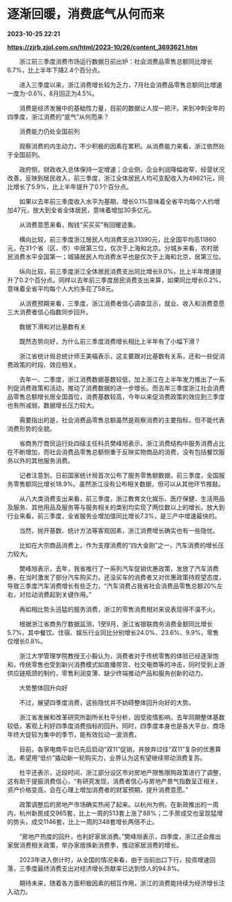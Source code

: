 # 逐渐回暖，消费底气从何而来

**2023-10-25 22:21**

**https://zjrb.zjol.com.cn/html/2023-10/26/content_3693621.htm**

　　浙江前三季度消费市场运行数据日前出炉：社会消费品零售总额同比增长6.7%，比上半年下降2.4个百分点。

　　进入三季度以来，浙江消费增长较为乏力，7月社会消费品零售总额同比增速一度为-0.6%，8月回正为4.5%。

　　消费是经济发展中的基础性力量，目前的数据让人捏一把汗。来到冲刺全年的四季度，浙江消费的“底气”从何而来？

　　消费能力仍处全国前列

　　观察消费的内生动力，不少积极的因素在累积。从消费能力来看，浙江依然处于全国前列。

　　政府侧，财政收入总体保持一定增速；企业侧，企业利润降幅收窄，经营状况改善。反映到居民收入，前三季度，浙江全体居民人均可支配收入为49821元，同比增长了5.9%，比上半年提升了0.1个百分点。

　　如果以去年前三季度收入水平为基期，增长0.1%意味着全省平均每个人约增加47元，放大到全省全体居民，意味着增加30多亿元。

　　从消费意愿来看，掏钱“买买买”有回暖迹象。

　　横向比较，前三季度浙江居民人均消费支出31390元，比全国平均高11860元，在31个省（区、市）中居第三位，仅次于上海和北京。分城乡来看，农村居民消费水平全国第一；城镇居民人均消费水平也是仅次于上海和北京，居第三位。

　　纵向比较，前三季度浙江全体居民消费支出同比增长9.0%，比上半年增速提升了0.2个百分点。同样以去年前三季度居民消费支出来算，如果同比增长0.2%，意味着全省平均每个人大约多花了58元。

　　从消费预期来看，三季度，浙江消费者信心调查显示，就业、收入和消费意愿三大消费者信心指数同步回升。

　　数据下滑和对比基数有关

　　既然态势向好，为什么前三季度消费增长相比上半年有了小幅下滑？

　　浙江省统计局总统计师王美福表示，这主要跟对比基数有关系，还和一些促消费政策的时段、效应相关。

　　去年一、二季度，浙江消费数据基数较低，加上浙江在上半年发力推出了一系列促消费政策和活动，推动了消费数据的进一步增长。而去年三季度浙江社会消费品零售总额增长居全国首位，消费基数较高，今年以来促消费政策的效应到三季度也有所减弱，数据增长压力较大。

　　需要指出的是，社会消费品零售总额虽然是观察消费的主要指标，但不能代表消费形势的全貌。

　　省商务厅商贸运行处四级主任科员樊峰旭表示，浙江消费结构中服务消费占比在不断增加，而社会消费品零售总额侧重于反映实物商品的消费，没有包括餐饮服务以外的其他服务消费。

　　记者注意到，日前国家统计局首次公布了服务零售额数据，前三季度，全国服务零售额同比增长18.9%。虽然浙江没有公布相关数据，但可以从其他环节推敲。

　　从八大类消费支出来看，前三季度，浙江教育文化娱乐、医疗保健、生活用品及服务、其他用品及服务等与服务相关的类别均实现了两位数以上的增长。放大到行业来看，前三季度，全省服务业增加值同比增长7.3%，是三产中增速最快的。

　　当然，抛开基数、统计方法等客观因素，浙江消费增长确实也有一些隐忧。

　　比如在大宗商品消费上，作为支撑消费的“四大金刚”之一，汽车消费的增长压力较大。

　　樊峰旭表示，去年，我省推行了一系列汽车促销优惠政策，发放了汽车消费券，在当时激发了部分汽车购买力，还没买车的消费者又对优惠政策持观望态度，导致三季度汽车消费增长有些乏力，“汽车消费占我省社会消费品零售总额20%左右，对拉动消费起到关键作用。”

　　再如相比势头迅猛的服务消费，浙江的零售消费相对来说表现得不温不火。

　　根据浙江省商务厅数据监测，1至9月，浙江省银联商务消费金额同比增长5.7%，其中餐饮、住宿、娱乐行业同比分别增长24.0%、23.6%、9.9%，零售仅增长0.8%。

　　浙江大学管理学院教授王小毅认为，消费者对于传统零售的体验已经逐渐饱和，传统零售也受到新兴消费模式如直播带货、社交电商等的冲击，同时受到上游供应链瓶颈的制约，零售利润变薄、缺少终端推动产品和服务创新的动力。

　　大势整体回升向好

　　不过，展望四季度消费，这些隐忧并不妨碍整体回升向好的大势。

　　浙江省发展和改革研究所副所长杜平分析，因受疫情影响，去年同期整体基数较低，客观上利好四季度消费指标的回升。同时，四季度本身也是各大平台、商场年终大促较为集中的季节，能有效拉动一波消费。

　　目前，各家电商平台已先后启动“双11”促销，并放弃过往“双11”复杂的优惠算法，希望用“低价”撬动新一轮购买力，业界认为这有望继续带动消费复苏。

　　杜平还表示，近段时间，浙江部分设区市对房地产限售限购政策进行了调整，这有助于提振消费信心，“有研究发现，消费者信心与房地产景气指数呈正相关，资产价格变高，会在心理上增加消费者的财富预期，提升消费意愿。”

　　政策调整后的房地产市场确实热闹了起来。以杭州为例，在新政推出的一周内，杭州新房成交965套，比上一周的513套上涨了88%；二手房成交也呈现猛增的势头，成交1146套，比上一周的348套增长两倍不止。

　　“房地产热度的回升，也利好家居消费。”樊峰旭表示，四季度，浙江还会推出家居消费相关政策，举办家居焕新消费季，推动家居消费的增长。

　　2023年进入倒计时，从全国的情况来看，由于当前出口下行，投资增速回落，三季度最终消费支出对经济增长贡献率已达到惊人的94.8%。

　　期待未来，随着各方面积极因素的相互作用，浙江的消费能持续为经济增长注入动力。